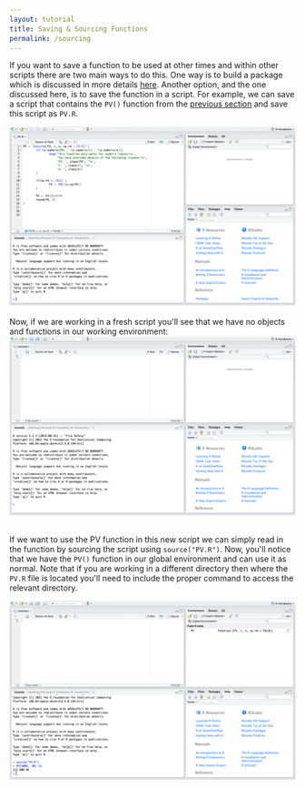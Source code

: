 ```yaml
---
layout: tutorial
title: Saving & Sourcing Functions
permalink: /sourcing
---
```



If you want to save a function to be used at other times and within other scripts there are two main ways to do this.  One way is to build a package which is discussed in more details [here](http://r-pkgs.had.co.nz/).  Another option, and the one discussed here, is to save the function in a script.  For example, we can save a script that contains the `PV()` function from the [previous section](http://uc-r.github.io/understanding_functions) and save this script as `PV.R`.

<center>
<img src="/public/images/r_vocab/shot1.png" alt="Save PV Function as a Script">
</center> 
<br>
Now, if we are working in a fresh script you'll see that we have no objects and functions in our working environment:

<center>
<img src="/public/images/r_vocab/shot2.png" alt="Fresh Script">
</center>

<br>

If we want to use the PV function in this new script we can simply read in the function by sourcing the script using `source("PV.R")`.  Now, you'll notice that we have the `PV()` function in our global environment and can use it as normal.  Note that if you are working in a different directory then where the `PV.R` file is located you'll need to include the proper command to access the relevant directory. 

<center>
<img src="/public/images/r_vocab/shot3.png" alt="PV Function Sourced In">
</center>
